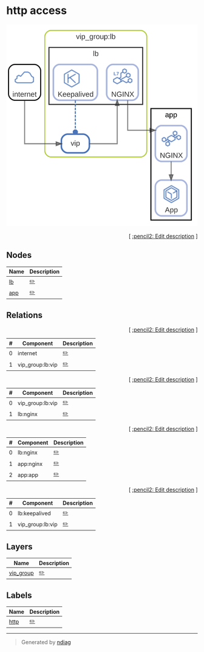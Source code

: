 # http access

![view](view-http_access.svg)



<p align="right">
  [ <a href="../../ndiag.descriptions/_view-http_access.md">:pencil2: Edit description</a> ]
<p>

## Nodes

| Name | Description |
| --- | --- |
| [lb](node-lb.md) | <a href="../../ndiag.descriptions/_node-lb.md">:pencil2:</a> |
| [app](node-app.md) | <a href="../../ndiag.descriptions/_node-app.md">:pencil2:</a> |

## Relations

<p align="right">
  [ <a href="../../ndiag.descriptions/_relation-internet-4046636.md">:pencil2: Edit description</a> ]
<p>

| # | Component | Description |
| --- | --- | --- |
| 0 | internet |  <a href="../../ndiag.descriptions/_component-internet.md">:pencil2:</a> |
| 1 | vip_group:lb:vip |  <a href="../../ndiag.descriptions/_component-vip_group_lb_vip.md">:pencil2:</a> |


<p align="right">
  [ <a href="../../ndiag.descriptions/_relation-vip_group_lb_vip-f0e7297.md">:pencil2: Edit description</a> ]
<p>

| # | Component | Description |
| --- | --- | --- |
| 0 | vip_group:lb:vip |  <a href="../../ndiag.descriptions/_component-vip_group_lb_vip.md">:pencil2:</a> |
| 1 | lb:nginx |  <a href="../../ndiag.descriptions/_component-lb_nginx.md">:pencil2:</a> |


<p align="right">
  [ <a href="../../ndiag.descriptions/_relation-lb_nginx-2750eb0.md">:pencil2: Edit description</a> ]
<p>

| # | Component | Description |
| --- | --- | --- |
| 0 | lb:nginx |  <a href="../../ndiag.descriptions/_component-lb_nginx.md">:pencil2:</a> |
| 1 | app:nginx |  <a href="../../ndiag.descriptions/_component-app_nginx.md">:pencil2:</a> |
| 2 | app:app |  <a href="../../ndiag.descriptions/_component-app_app.md">:pencil2:</a> |


<p align="right">
  [ <a href="../../ndiag.descriptions/_relation-lb_keepalived-afc5653.md">:pencil2: Edit description</a> ]
<p>

| # | Component | Description |
| --- | --- | --- |
| 0 | lb:keepalived |  <a href="../../ndiag.descriptions/_component-lb_keepalived.md">:pencil2:</a> |
| 1 | vip_group:lb:vip |  <a href="../../ndiag.descriptions/_component-vip_group_lb_vip.md">:pencil2:</a> |

## Layers

| Name | Description |
| --- | --- |
| [vip_group](layer-vip_group.md) | <a href="../../ndiag.descriptions/_layer-vip_group.md">:pencil2:</a> |

## Labels

| Name | Description |
| --- | --- |
| [http](label-http.md) | <a href="../../ndiag.descriptions/_label-http.md">:pencil2:</a> |

---

> Generated by [ndiag](https://github.com/k1LoW/ndiag)
